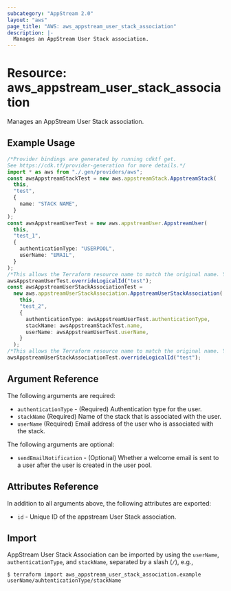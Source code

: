 ```yaml
---
subcategory: "AppStream 2.0"
layout: "aws"
page_title: "AWS: aws_appstream_user_stack_association"
description: |-
  Manages an AppStream User Stack association.
---
```


# Resource: aws\_appstream\_user\_stack\_association

Manages an AppStream User Stack association.

## Example Usage

```typescript
/*Provider bindings are generated by running cdktf get.
See https://cdk.tf/provider-generation for more details.*/
import * as aws from "./.gen/providers/aws";
const awsAppstreamStackTest = new aws.appstreamStack.AppstreamStack(
  this,
  "test",
  {
    name: "STACK NAME",
  }
);
const awsAppstreamUserTest = new aws.appstreamUser.AppstreamUser(
  this,
  "test_1",
  {
    authenticationType: "USERPOOL",
    userName: "EMAIL",
  }
);
/*This allows the Terraform resource name to match the original name. You can remove the call if you don't need them to match.*/
awsAppstreamUserTest.overrideLogicalId("test");
const awsAppstreamUserStackAssociationTest =
  new aws.appstreamUserStackAssociation.AppstreamUserStackAssociation(
    this,
    "test_2",
    {
      authenticationType: awsAppstreamUserTest.authenticationType,
      stackName: awsAppstreamStackTest.name,
      userName: awsAppstreamUserTest.userName,
    }
  );
/*This allows the Terraform resource name to match the original name. You can remove the call if you don't need them to match.*/
awsAppstreamUserStackAssociationTest.overrideLogicalId("test");

```

## Argument Reference

The following arguments are required:

* `authenticationType` - (Required) Authentication type for the user.
* `stackName` (Required) Name of the stack that is associated with the user.
* `userName` (Required) Email address of the user who is associated with the stack.

The following arguments are optional:

* `sendEmailNotification` - (Optional) Whether a welcome email is sent to a user after the user is created in the user pool.

## Attributes Reference

In addition to all arguments above, the following attributes are exported:

* `id` - Unique ID of the appstream User Stack association.

## Import

AppStream User Stack Association can be imported by using the `userName`, `authenticationType`, and `stackName`, separated by a slash (`/`), e.g.,

```console
$ terraform import aws_appstream_user_stack_association.example userName/auhtenticationType/stackName
```
